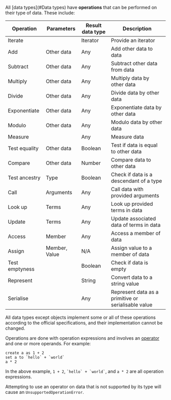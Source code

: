 All [data types](#Data types) have **operations** that can be performed on their type of data. These include:

|Operation|Parameters|Result data type|Description|
|---|---|---|---|
|Iterate||Iterator|Provide an iterator|
|Add|Other data|Any|Add other data to data|
|Subtract|Other data|Any|Subtract other data from data|
|Multiply|Other data|Any|Multiply data by other data|
|Divide|Other data|Any|Divide data by other data|
|Exponentiate|Other data|Any|Exponentiate data by other data|
|Modulo|Other data|Any|Modulo data by other data|
|Measure||Any|Measure data|
|Test equality|Other data|Boolean|Test if data is equal to other data|
|Compare|Other data|Number|Compare data to other data|
|Test ancestry|Type|Boolean|Check if data is a descendant of a type|
|Call|Arguments|Any|Call data with provided arguments|
|Look up|Terms|Any|Look up provided terms in data|
|Update|Terms|Any|Update associated data of terms in data|
|Access|Member|Any|Access a member of data|
|Assign|Member, Value|N/A|Assign value to a member of data|
|Test emptyness||Boolean|Check if data is empty|
|Represent||String|Convert data to a string value|
|Serialise||Any|Represent data as a primitive or serialisable value|

All data types except objects implement some or all of these operations according to the official specifications, and their implementation cannot be changed.

Operations are done with operation expressions and involves an [operator](#Operators) and one or more operands. For example:

```nanoscript
create a as 1 + 2
set a to `hello` + `world`
a * 2
```

In the above example, `1 + 2`, `` `hello` + `world` ``, and `a * 2` are all operation expressions.

Attempting to use an operator on data that is not supported by its type will cause an `UnsupportedOperationError`.
